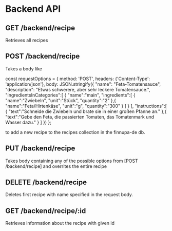 # Backend API

## GET /backend/recipe

Retrieves all recipes

## POST /backend/recipe

Takes a body like

const requestOptions = {
    method: 'POST',
    headers: {'Content-Type': 'application/json'},
    body: JSON.stringify({
        "name": "Feta-Tomatensauce",
        "description": "Etwas schwerere, aber sehr leckere Tomatensauce.",
        "ingredientsInCategories":[
            {
                "name":"main",
                "ingredients":[
                    {
                        "name":"Zwiebeln",
                        "unit":"Stück",
                        "quantity":"2"
                    },{
                        "name":"Feta/Hirtenkäse",
                        "unit":"g",
                        "quantity":"300"
                    }
                ]
            }
        ],
        "instructions":[
            {
                "text":"Schneide die Zwiebeln und brate sie in einer großen Pfanne an."
            },{
                "text":"Gebe den Feta, die passierten Tomaten, das Tomatenmark und Wasser dazu."
            }
        ]
    })
};


to add a new recipe to the recipes collection in the finnupa-de db.

## PUT /backend/recipe

Takes body containing any of the possible options from [POST /backend/recipe] and overrites the entire recipe


## DELETE /backend/recipe

Deletes first recipe with name specified in the request body.

## GET /backend/recipe/:id

Retrieves information about the recipe with given id